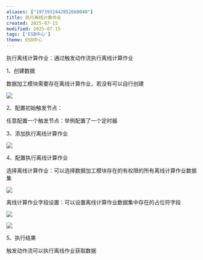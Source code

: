 ```yaml
---
aliases: ["1973932442852660040"]
title: 执行离线计算作业
created: 2025-07-15
modified: 2025-07-15
tags: ['ESB中心']
theme: ESB中心
---
```


执行离线计算作业：通过触发动作流执行离线计算作业

1、创建数据

数据加工模块需要存在离线计算作业，若没有可以自行创建

![](b065e6b17f875936253622e775d239bb.jpg)

2、配置初始触发节点：

任意配置一个触发节点：举例配置了一个定时器

3、添加执行离线计算作业

![](9b36daefc71d83c60c402a0e803f2c40.jpg)

4、配置执行离线计算作业

选择离线计算作业：可以选择数据加工模块存在的有权限的所有离线计算作业数据集

![](5e7d5d8f5f1fdaa8f12c739eb4a8b5f7.jpg)

离线计算作业字段设置：可以设置离线计算作业数据集中存在的占位符字段

![](cedcefaa3d87e7950e9bdb514895284a.jpg)

![](b27e32e67f8a600d28591fa6714ad16e.jpg)

5、执行结果

触发动作流可以执行离线作业获取数据
